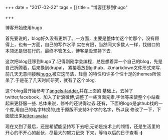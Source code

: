+++
date = "2017-02-22"
tags = []
title = "博客迁移到hugo"

+++

博客开始使用hugo

首先要说的，blog好久没有更新了。一方面，主要是整体忙这个忙那个，没有顾得上，也有一方面，自己的写作水平
实在有限，当然同大多数人一样，找借口的本领还是很在行的。最终不管怎么，博客是没坚持下去.

这次把blog迁移到hugo了.记得刚刚学会编程，总是想着弄一个自己的blog，先是自己折腾着，后来换到drupal，
紧接着放到github，以markdown文件形式来写.前几天无意间接触[hugo](https://gohugo.io/),被它这简洁，轻量
的特性和许多个性十足的themes所惊呆了.于是花了几天时间研究，就有了这个blog.

这个blog最开始参考了[angels-ladder](https://github.com/tanksuzuki/angels-ladder),并在上面的
基础上，去掉了twitter,facebook，加入了新浪微博,调整了一些页面元素,字体等来使整个小站看起来更舒服一些.
总体来说，修补的还说得过去.还有，下面的logo是github找的一个库,用自己的名字转换的,由于原版不支持3个字的名字，所以我
修改了一下，下面放出来[letter-avatar](https://github.com/baykier/letter-avatar)

现在又到了最后，还是希望能坚持写下去吧,无论是技术上的领悟，还是生活里的开心的不开心的起伏，尽最大的努力记录
下来，等待以后的日子查看 **:)**







